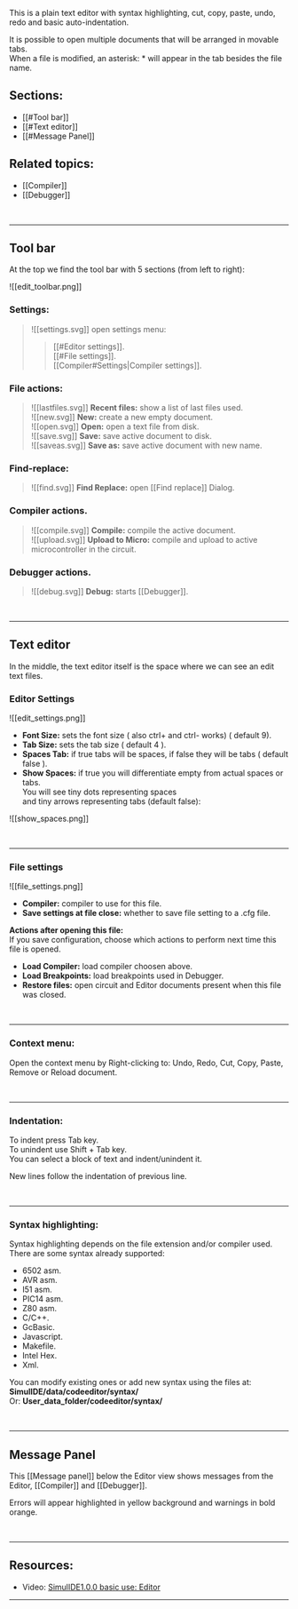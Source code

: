 This is a plain text editor with syntax highlighting, cut, copy, paste, undo, redo and basic auto-indentation.

It is possible to open multiple documents that will be arranged in movable tabs.<br>
When a file is modified, an asterisk: * will appear in the tab besides the file name.

## Sections:
- [[#Tool bar]]
- [[#Text editor]]
- [[#Message Panel]]


## Related topics:
- [[Compiler]]
- [[Debugger]]

<br>

---

## Tool bar

At the top we find the tool bar with 5 sections (from left to right):

![[edit_toolbar.png]]

###  Settings:
>  ![[settings.svg]] open settings menu:<br>
> > [[#Editor settings]].<br>
> > [[#File settings]].<br>
> > [[Compiler#Settings|Compiler settings]].<br>

###  File actions:
 >  ![[lastfiles.svg]] **Recent files:** show a list of last files used.<br>
 >  ![[new.svg]] **New:** create a new empty document.<br>
 >  ![[open.svg]] **Open:** open a text file from disk.<br>
 >  ![[save.svg]] **Save:** save active document to disk.<br>
 >  ![[saveas.svg]] **Save as:** save active document with new name.<br>

###  Find-replace:
 >  ![[find.svg]] **Find Replace:** open [[Find replace]] Dialog.

###  Compiler actions.
 >  ![[compile.svg]] **Compile:** compile the active document.<br>
 >  ![[upload.svg]] **Upload to Micro:** compile and upload to active microcontroller in the circuit.

###  Debugger  actions.
 >  ![[debug.svg]] **Debug:** starts [[Debugger]].

<br>

---

##  Text editor

In the middle, the text editor itself is the space where we can see an edit text files.

###  Editor Settings

![[edit_settings.png]]

- **Font Size:** sets the font size ( also ctrl+ and ctrl- works) ( default 9).
- **Tab Size:** sets the tab size ( default 4 ).
- **Spaces Tab:** if true tabs will be spaces, if false they will be tabs ( default false ).
- **Show Spaces:** if true you will differentiate empty from actual spaces or tabs.<br>
    You  will see tiny dots representing spaces<br>
    and tiny arrows representing tabs (default false):

![[show_spaces.png]]

<br>

---

### File settings

![[file_settings.png]]

- **Compiler:** compiler to use for this file.
- **Save settings at file close:** whether to save file setting to a .cfg file.

**Actions after opening this file:**<br>
If you save configuration, choose which actions to perform next time this file is opened.<br>

- **Load Compiler:** load compiler choosen above.<br>
- **Load Breakpoints:** load breakpoints used in Debugger.<br>
- **Restore files:** open circuit and Editor documents present when this file was closed.

<br>

---

###  Context menu:

Open the context menu by Right-clicking to: Undo, Redo, Cut, Copy, Paste, Remove or Reload document.

<br>

---

###  Indentation:

To indent press Tab key.<br>
To unindent use Shift + Tab key.<br>
You can select a block of text and indent/unindent it.

New lines follow the indentation of previous line.

<br>

---

###  Syntax highlighting:

Syntax highlighting depends on the file extension and/or compiler used.<br>
There are some syntax already supported:

- 6502 asm.
- AVR asm.
- I51 asm.
- PIC14 asm.
- Z80 asm.
- C/C++.
- GcBasic.
- Javascript.
- Makefile.
- Intel Hex.
- Xml.

You can modify existing ones or add new syntax using the files at:<br>
**SimulIDE/data/codeeditor/syntax/**<br>
Or: **User_data_folder/codeeditor/syntax/**

<br>

---

##  Message Panel

This [[Message panel]] below the Editor view shows messages from the Editor, [[Compiler]] and [[Debugger]].

Errors will appear highlighted in yellow background and warnings in bold orange.

<br>

---

##  Resources:

- Video: [SimulIDE1.0.0 basic use: Editor](https://www.youtube.com/watch?v=NRLeEmM2vkE)

---
